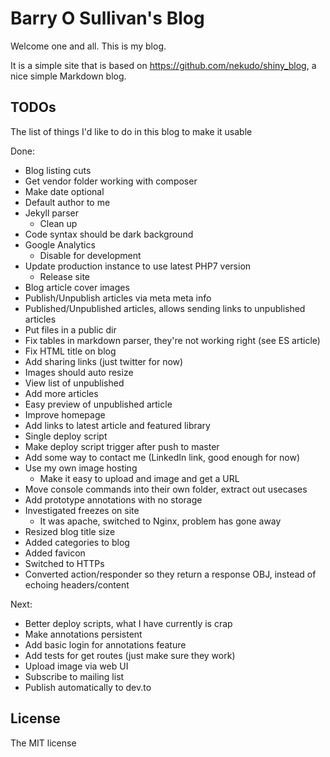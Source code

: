 # Barry O Sullivan's Blog
Welcome one and all. This is my blog.

It is a simple site that is based on https://github.com/nekudo/shiny_blog, a nice simple Markdown blog.

## TODOs
The list of things I'd like to do in this blog to make it usable

Done:
- Blog listing cuts
- Get vendor folder working with composer
- Make date optional
- Default author to me
- Jekyll parser
  -  Clean up 
- Code syntax should be dark background 
- Google Analytics
  - Disable for development
- Update production instance to use latest PHP7 version
    - Release site
- Blog article cover images
- Publish/Unpublish articles via meta meta info
- Published/Unpublished articles, allows sending links to unpublished articles
- Put files in a public dir
- Fix tables in markdown parser, they're not working right (see ES article)
- Fix HTML title on blog
- Add sharing links (just twitter for now)
- Images should auto resize
- View list of unpublished
- Add more articles
- Easy preview of unpublished article
- Improve homepage
- Add links to latest article and featured library
- Single deploy script
- Make deploy script trigger after push to master
- Add some way to contact me (LinkedIn link, good enough for now)
- Use my own image hosting
    - Make it easy to upload and image and get a URL
- Move console commands into their own folder, extract out usecases
- Add prototype annotations with no storage
- Investigated freezes on site
    - It was apache, switched to Nginx, problem has gone away
- Resized blog title size
- Added categories to blog
- Added favicon
- Switched to HTTPs
- Converted action/responder so they return a response OBJ, instead of echoing headers/content

Next:
- Better deploy scripts, what I have currently is crap
- Make annotations persistent
- Add basic login for annotations feature
- Add tests for get routes (just make sure they work)
- Upload image via web UI
- Subscribe to mailing list
- Publish automatically to dev.to


## License

The MIT license